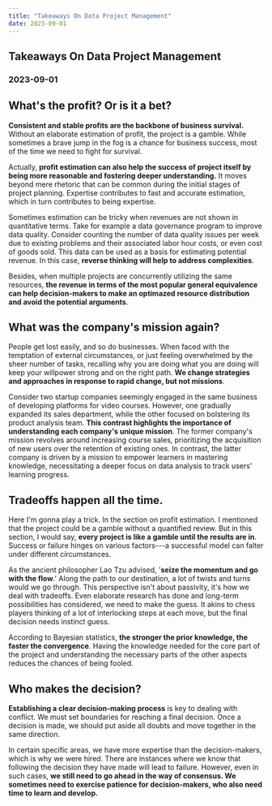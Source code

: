 ```yaml
---
title: "Takeaways On Data Project Management"
date: 2023-09-01
---
```

## Takeaways On Data Project Management
### 2023-09-01

## What's the profit? Or is it a bet?

**Consistent and stable profits are the backbone of business survival.** Without an elaborate estimation of profit, the project is a gamble. While sometimes a brave jump in the fog is a chance for business success, most of the time we need to fight for survival.

Actually, **profit estimation can also help the success of project itself by being more reasonable and fostering deeper understanding.** It moves beyond mere rhetoric that can be common during the initial stages of project planning. Expertise contributes to fast and accurate estimation, which in turn contributes to being expertise.

Sometimes estimation can be tricky when revenues are not shown in quantitative terms. Take for example a data governance program to improve data quality. Consider counting the number of data quality issues per week due to existing problems and their associated labor hour costs, or even cost of goods sold. This data can be used as a basis for estimating potential revenue. In this case, **reverse thinking will help to address complexities**.

Besides, when multiple projects are concurrently utilizing the same resources, **the revenue in terms of the most popular general equivalence can help decision-makers to make an optimazed resource distribution and avoid the potential arguments**.

## What was the company's mission again?

People get lost easily, and so do businesses. When faced with the temptation of external circumstances, or just feeling overwhelmed by the sheer number of tasks, recalling why you are doing what you are doing will keep your willpower strong and on the right path. **We change strategies and approaches in response to rapid change, but not missions**.

Consider two startup companies seemingly engaged in the same business of developing platforms for video courses. However, one gradually expanded its sales department, while the other focused on bolstering its product analysis team. **This contrast highlights the importance of understanding each company's unique mission**. The former company's mission revolves around increasing course sales, prioritizing the acquisition of new users over the retention of existing ones. In contrast, the latter company is driven by a mission to empower learners in mastering knowledge, necessitating a deeper focus on data analysis to track users' learning progress.

## Tradeoffs happen all the time.

Here I'm gonna play a trick. In the section on profit estimation. I mentioned that the project could be a gamble without a quantified review. But in this section, I would say, **every project is like a gamble until the results are in**. Success or failure hinges on various factors---a successful model can falter under different circumstances. 

As the ancient philosopher Lao Tzu advised, '<strong>seize the momentum and go with the flow</strong>.' Along the path to our destination, a lot of twists and turns would we go through. This perspective isn't about passivity, it's how we deal with tradeoffs. Even elaborate research has done and long-term possibilities has considered, we need to make the guess. It akins to chess players thinking of a lot of interlocking steps at each move, but the final decision needs instinct guess. 

According to Bayesian statistics, **the stronger the prior knowledge, the faster the convergence**. Having the knowledge needed for the core part of the project and understanding the necessary parts of the other aspects reduces the chances of being fooled.

## Who makes the decision?

**Establishing a clear decision-making process** is key to dealing with conflict. We must set boundaries for reaching a final decision. Once a decision is made, we should put aside all doubts and move together in the same direction.

In certain specific areas, we have more expertise than the decision-makers, which is why we were hired. There are instances where we know that following the decision they have made will lead to failure. However, even in such cases, **we still need to go ahead in the way of consensus. We sometimes need to exercise patience for decision-makers, who also need time to learn and develop.**
